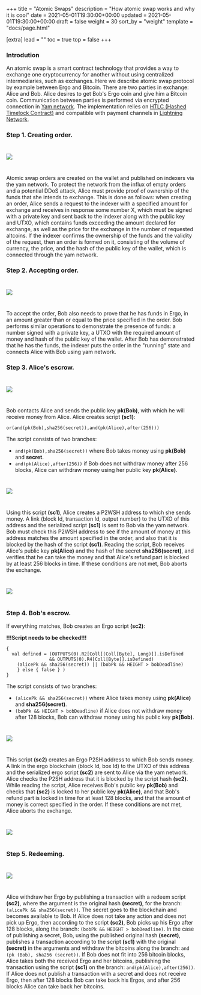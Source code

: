+++
title = "Atomic Swaps"
description = "How atomic swap works and why it is cool"
date = 2021-05-01T19:30:00+00:00
updated = 2021-05-01T19:30:00+00:00
draft = false
weight = 30
sort_by = "weight"
template = "docs/page.html"

[extra]
lead = ""
toc = true
top = false
+++


### Introdution
An atomic swap is a smart contract technology that provides a way to exchange one cryptocurrency for another without using centralized intermediaries, such as exchanges. Here we describe atomic swap protocol by example between Ergo and Bitcoin.
There are two parties in exchange: Alice and Bob. Alice desires to get Bob's Ergo coin and give him a Bitcoin coin. Communication between parties is performed via encrypted connection in [Yam network](/docs/design/backend/#yam-network). The implementation relies on [HTLC (Hashed Timelock Contract)](https://www.investopedia.com/terms/h/hashed-timelock-contract.asp) and compatible with payment channels in [Lightning Network](https://lightning.network/lightning-network-paper.pdf).


### Step 1. Creating order.

<div class="row justify-content-center" style="margin-bottom:40px;margin-top:40px;">
    <img src="/docs/atomic/creating_order.svg">
</div>

Atomic swap orders are created on the wallet and published on indexers via the yam network. To protect the network from the influx of empty orders and a potential DDoS attack, Alice must provide proof of ownership of the funds that she intends to exchange. This is done as follows: when creating an order, Alice sends a request to the indexer with a specified amount for exchange and receives in response some number X, which must be signed with a private key and sent back to the indexer along with the public key and UTXO, which contains funds exceeding the amount declared for exchange, as well as the price for the exchange in the number of requested altcoins. If the indexer confirms the ownership of the funds and the validity of the request, then an order is formed on it, consisting of the volume of currency, the price, and the hash of the public key of the wallet, which is connected through the yam network.

### Step 2. Accepting order.

<div class="row justify-content-center" style="margin-bottom:40px;margin-top:40px;">
    <img src="/docs/atomic/accepting_order.svg">
</div>

To accept the order, Bob also needs to prove that he has funds in Ergo, in an amount greater than or equal to the price specified in the order. Bob performs similar operations to demonstrate the presence of funds: a number signed with a private key, a UTXO with the required amount of money and hash of the public key of the wallet. After Bob has demonstrated that he has the funds, the indexer puts the order in the "running" state and connects Alice with Bob using yam network.


### Step 3. Alice's escrow.

<div class="row justify-content-center" style="margin-bottom:40px;margin-top:40px;">
<img src="/docs/atomic/yam_order.svg">
</div>

Bob contacts Alice and sends the public key **pk(Bob)**, with which he will receive money from Alice. Alice creates script **(sc1)**:
```
or(and(pk(Bob),sha256(secret)),and(pk(Alice),after(256)))
```
The script consists of two branches:
- `and(pk(Bob),sha256(secret))` where Bob takes money using **pk(Bob)** and **secret**.
- `and(pk(Alice),after(256))`   if Bob does not withdraw money after 256 blocks, Alice can withdraw money using her public key **pk(Alice)**.

<div class="row justify-content-center" style="margin-bottom:40px;margin-top:40px;">
<img src="/docs/atomic/script1.svg">
</div>

Using this script **(sc1)**, Alice creates a P2WSH address to which she sends money. A link (block Id, transaction Id, output number) to the UTXO of this address and the serialized script **(sc1)** is sent to Bob via the yam network. Bob must check this P2WSH address to see if the amount of money at this address matches the amount specified in the order, and also that it is blocked by the hash of the script **(sc1)**. Reading the script, Bob receives Alice's public key **pk(Alice)** and the hash of the secret **sha256(secret)**, and verifies that he can take the money and that Alice's refund part is blocked by at least 256 blocks in time. If these conditions are not met, Bob aborts the exchange.

<div class="row justify-content-center" style="margin-bottom:40px;margin-top:40px;">
<img src="/docs/atomic/yam_script1.svg">
</div>

### Step 4. Bob's escrow.
If everything matches, Bob creates an Ergo script **(sc2)**:

**!!!Script needs to be checked!!!**
```
{
  val defined = (OUTPUTS(0).R2[Coll[(Coll[Byte], Long)]].isDefined
                && OUTPUTS(0).R4[Coll[Byte]].isDefined)
    (alicePk && sha256(secret)) || (bobPk && HEIGHT > bobDeadline)
    } else { false } )         
}
```
The script consists of two branches:
- `(alicePk && sha256(secret))` where Alice takes money using **pk(Alice)** and **sha256(secret)**.
- `(bobPk && HEIGHT > bobDeadline)` if Alice does not withdraw money after 128 blocks, Bob can withdraw money using his public key **pk(Bob)**.

<div class="row justify-content-center" style="margin-bottom:40px;margin-top:40px;">
<img src="/docs/atomic/script2.svg">
</div>

This script **(sc2)** creates an Ergo P2SH address to which Bob sends money. A link in the ergo blockchain (block Id, box Id) to the UTXO of this address and the serialized ergo script **(sc2)** are sent to Alice via the yam network. Alice checks the P2SH address that it is blocked by the script hash **(sc2)**. While reading the script, Alice receives Bob's public key **pk(Bob)** and checks that **(sc2)** is locked to her public key **pk(Alice)**, and that Bob's refund part is locked in time for at least 128 blocks, and that the amount of money is correct specified in the order. If these conditions are not met, Alice aborts the exchange.

<div class="row justify-content-center" style="margin-bottom:40px;margin-top:40px;">
<img src="/docs/atomic/yam_script2.svg">
</div>

### Step 5. Redeeming.

<div class="row justify-content-center" style="margin-bottom:40px;margin-top:40px;">
<img src="/docs/atomic/atomic_map.svg">
</div>

Alice withdraw her Ergo by publishing a transaction with a redeem script **(sc2)**, where the argument is the original hash **(secret)**, for the branch: `(alicePk && sha256(secret))`. The secret goes to the blockchain and becomes available to Bob. If Alice does not take any action and does not pick up Ergo, then according to the script **(sc2)**, Bob picks up his Ergo after 128 blocks, along the branch: `(bobPk && HEIGHT > bobDeadline)`. In the case of publishing a secret, Bob, using the published original hash **(secret)**, publishes a transaction according to the script **(sc1)** with the original **(secret)** in the arguments and withdraw the bitcoins along the branch: `and (pk (Bob), sha256 (secret))`. If Bob does not fit into 256 bitcoin blocks, Alice takes both the received Ergo and her bitcoins, publishing the transaction using the script **(sc1)** on the branch: `and(pk(Alice),after(256))`. If Alice does not publish a transaction with a secret and does not receive Ergo, then after 128 blocks Bob can take back his Ergos, and after 256 blocks Alice can take back her bitcoins.
